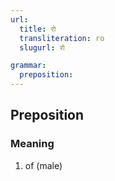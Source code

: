 ```yaml
---
url:
  title: रो
  transliteration: ro
  slugurl: रो

grammar: 
  preposition:
---
```


## Preposition
### Meaning
1. of (male)